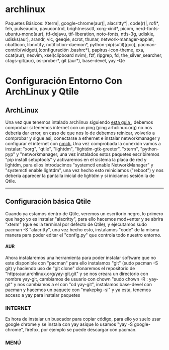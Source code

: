 # archlinux
Paquetes Básicos: Xterm|, google-chrome(aur)|, alacritty*|, code(r)|, rofi*, feh, pulseaudio, pavucontrol, brightnessctl, xorg-xinit*, picom, nerd-fonts-ubuntu-mono(aur), ttf-dejavu, ttf-liberation, noto-fonts, ntfs-3g, udiskie, udisks(aur), arandr, vlc, geeqie, scrot, thunar, network-manager-applet, cbatticon, libnotify, notifiction-daemon*, python-pip(sutil)[gcc], pacman-contrib(widget),(configuración .bashrc*), papirus-icon-theme, exa, ccat(aur), neovim, xsel(clipboard nvim), fzf, ripgrep, fd, the_silver_searcher, ctags-git(aur), os-prober*, git (aur*), base-devel, 
yay -Qe




<h1>Configuración Entorno Con ArchLinux y Qtile</h1>
<h2>ArchLinux</h2>
<p>Una vez que tenemos intalado archlinux siguiendo <a href="https://wiki.archlinux.org/title/Installation_guide_(Espa%C3%B1ol)">esta guia </a>, debemos comprobar si tenemos internet con un ping (ping arhclinux.org) no nos deberia dar error, en caso de que nos lo de debemos reinicar, volverlo a comprobar y sigue asi, conectarse a ethernet e instalar networkmanager y configurar el internet con <a href="https://man.archlinux.org/man/nmcli.1">nmcli.</a> Una vez comprobada la conexión vamos a instalar: "xorg", "qtile", "lightdm", "lightdm-gtk-greeter", "xterm", "python-pyp" y "networkmanager, una vez instalados estos paquetes escribiremos "pip install setuptools" y activaremos en el sistema la placa de red y lightdm, para ellos introducimos "systemctl enable NetworkManager" y "systemctl enable lightdm", una vez hecho esto reiniciamos ("reboot") y nos deberia aparecer la pantalla inicial de lightdm y si iniciamos sesión la de Qtile.</p>
<hr>

<h2>Configuración básica Qtile</h2>
<p>Cuando ya estamos dentro de Qtile, veremos un escritorio negro, lo primero que hago yo es instalar "alacritty", para ello hacemos mod+enter y se abrira "xterm" (que es la terminal por defecto de Qtile), y ejecutamos sudo pacman -S "alacritty", una vez hecho esto, instalamos "code" de la misma manera para poder editar el "config.py" que controla todo nuestro entorno. </p>

<h4>AUR</h4>
<p> Ahora instalaremos una herramienta para poder instalar software que no este disponible con "pacman" para ello instalamos "git" (sudo pacman -S git) y haciendo uso de "git clone" clonaremos el repositorio de "https:aur.archlinux.org/yay-git.git" y se nos creara un directorio con nombre yay-git, cambiamos de usuario con chown "sudo chown -R <NOMBRE>:<NOMBRE> yay-git" y nos cambiamos a el con "cd yay-git", instalamos base-devel con pacman y hacemos un paquete con "makepkg -si" y ya esta, tenemos acceso a yay para instalar paquetes </p> 

<h3>INTERNET</h3>
<p> Es hora de instalar un buscador para copiar código, para ello yo suelo usar google chrome y se instala con yay asique lo usamos "yay -S google-chrome", firefox, por ejemplo se puede descargar con pacman.</p>

<h3>MENÚ</h3>
<p>
